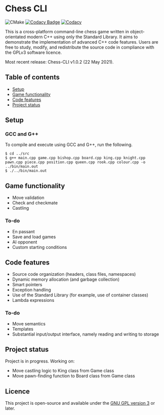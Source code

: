 # Chess CLI

![CMake](https://github.com/tjkuson/chess-cpp/workflows/CMake/badge.svg)
[![Codacy Badge](https://api.codacy.com/project/badge/Grade/10c0330a86844923b199aebe66729b1a)](https://app.codacy.com/gh/tjkuson/chess-cpp?utm_source=github.com&utm_medium=referral&utm_content=tjkuson/chess-cpp&utm_campaign=Badge_Grade_Settings)
[![Codacy](https://img.shields.io/codacy/grade/393c681a2ce34fc78d64acf745398cee)](https://www.codacy.com/gh/tjkuson/chess-cpp/)

This is a cross-platform command-line chess game written in object-orientated modern C++ using only the Standard Library. It aims to demonstrate the implementation of advanced C++ code features. Users are free to study, modify, and redistribute the source code in compliance with the GPLv3 software licence.

Most recent release: Chess-CLI v1.0.2 (22 May 2021).

## Table of contents

-   [Setup](#setup)
-   [Game functionality](#game-functionality)
-   [Code features](#code-features)
-   [Project status](#project-status)

## Setup

### GCC and G++

To compile and execute using GCC and G++, run the following.

    $ cd ../src
    $ g++ main.cpp game.cpp bishop.cpp board.cpp king.cpp knight.cpp pawn.cpp piece.cpp position.cpp queen.cpp rook.cpp colour.cpp -o ../bin/main.out
    $ ./../bin/main.out

## Game functionality

-   Move validation
-   Check and checkmate
-   Castling

### To-do

-   En passant
-   Save and load games
-   AI opponent
-   Custom starting conditions

## Code features

-   Source code organization (headers, class files, namespaces)
-   Dynamic memory allocation (and garbage collection)
-   Smart pointers
-   Exception handling
-   Use of the Standard Library (for example, use of container classes)
-   Lambda expressions

### To-do

-   Move semantics
-   Templates
-   Substantial input/output interface, namely reading and writing to storage

## Project status

Project is in progress. Working on:

-   Move castling logic to King class from Game class
-   Move pawn-finding function to Board class from Game class

## Licence

This project is open-source and available under the [GNU GPL version 3](LICENSE) or later.